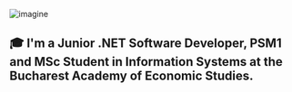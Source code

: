 
![imagine](https://user-images.githubusercontent.com/22495045/188123524-76a03a47-c8f2-4f3a-8940-14edfd8a1b0c.jpg)

## 🎓 I'm a Junior .NET Software Developer, PSM1 and MSc Student in Information Systems at the Bucharest Academy of Economic Studies.

